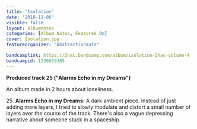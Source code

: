 ```yaml
---
title: "Isolation"
date: '2018-11-06'
visible: false
layout: albumnotes
categories: [Album Notes, Featured On]
cover: Isolation.jpg
featureorganizer: "Abstractionauts"

bandcamplink: https://2hac.bandcamp.com/album/isolation-2hac-volume-4
bandcampid: 1336659385
---
```

**Produced track 25 ("Alarms Echo in my Dreams")**

An album made in 2 hours about loneliness.

25\. **Alarms Echo in my Dreams:** A dark ambient piece. Instead of just adding more layers, I tried to slowly modulate and distort a small number of layers over the course of the track. There's also a vague depressing narrative about someone stuck in a spaceship.
